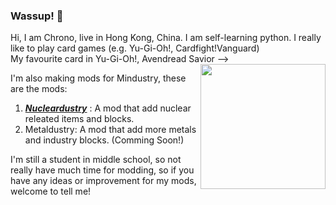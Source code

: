 ### Wassup! 👋
  
Hi, I am Chrono, live in Hong Kong, China. I am self-learning python.
I really like to play card games (e.g. Yu-Gi-Oh!, Cardfight!Vanguard)
<br/>
My favourite card in Yu-Gi-Oh!, Avendread Savior --> <img src="https://ms.yugipedia.com//thumb/4/48/AvendreadSavior-MADU-JP-VG-artwork.png/275px-AvendreadSavior-MADU-JP-VG-artwork.png" width="200" align="right"/><br/>

I'm also making mods for Mindustry, these are the mods:
1. [***Nucleardustry***](https://github.com/Chrono-Heritage/Nucleardustry) : A mod that add nuclear releated items and blocks.
2. Metaldustry: A mod that add more metals and industry blocks. (Comming Soon!)

I'm still a student in middle school, so not really have much time for modding, so if you have any ideas or improvement for my mods, welcome to tell me!
